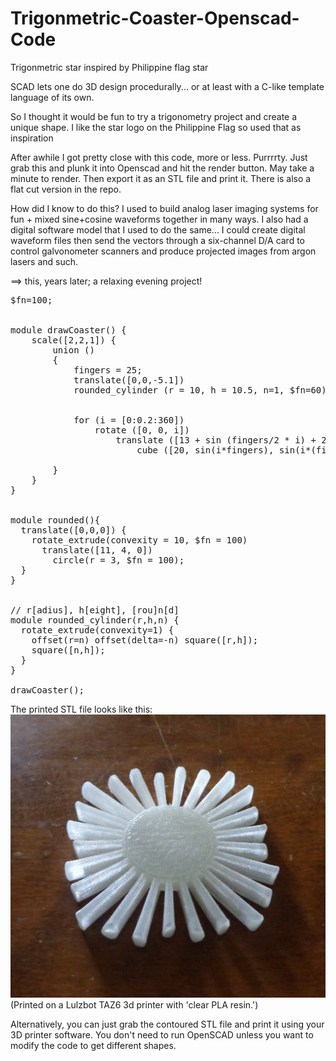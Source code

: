 # Trigonmetric-Coaster-Openscad-Code
Trigonmetric star inspired by Philippine flag star

SCAD lets one do 3D design procedurally... or at least with a C-like template language of its own.

So I thought it would be fun to try a trigonometry project and create a unique shape.
I like the star logo on the Philippine Flag so used that as inspiration

After awhile I got pretty close with this code, more or less.  Purrrrty.
Just grab this and plunk it into Openscad and hit the render button.  May take a minute to render.
Then export it as an STL file and print it.  There is also a flat cut version in the repo.

How did I know to do this?  I used to build analog laser imaging systems for fun + mixed sine+cosine waveforms together in many ways.
I also had a digital software model that I used to do the same... I could create digital waveform files then send the vectors through a six-channel D/A card to control galvonometer scanners and produce projected images from argon lasers and such.

==> this, years later; a relaxing evening project!

<pre>
$fn=100; 


module drawCoaster() {
    scale([2,2,1]) {
        union ()
        {
            fingers = 25;
            translate([0,0,-5.1])
            rounded_cylinder (r = 10, h = 10.5, n=1, $fn=60);


            for (i = [0:0.2:360])
                rotate ([0, 0, i])
                    translate ([13 + sin (fingers/2 * i) + 2 * cos (4 * i), 0, 0])
                        cube ([20, sin(i*fingers), sin(i*(fingers+.001))*10], center = true);

        }
    }
}


module rounded(){
  translate([0,0,0]) {
    rotate_extrude(convexity = 10, $fn = 100)
      translate([11, 4, 0])
        circle(r = 3, $fn = 100);
  }
}


// r[adius], h[eight], [rou]n[d]
module rounded_cylinder(r,h,n) {
  rotate_extrude(convexity=1) {
    offset(r=n) offset(delta=-n) square([r,h]);
    square([n,h]);
  }
}

drawCoaster();
</pre>

The printed STL file looks like this:
![Trig Star image](https://github.com/tpfaff100/Trigonmetric-Coaster-Openscad-Code/blob/main/trigstar.jpg?raw=true)
(Printed on a Lulzbot TAZ6 3d printer with 'clear PLA resin.')

Alternatively, you can just grab the contoured STL file and print it using your 3D printer software.  You don't need to run OpenSCAD unless you want to modify the code to get different shapes.
